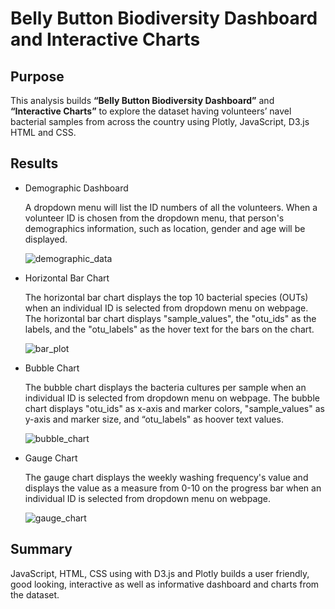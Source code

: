 # Belly Button Biodiversity Dashboard and Interactive Charts

## Purpose

This analysis builds  __“Belly Button Biodiversity  Dashboard”__ and __“Interactive Charts”__ to explore the dataset having volunteers’  navel bacterial samples from across the country using  Plotly, JavaScript, D3.js HTML and CSS.

## Results 

* Demographic Dashboard

    A dropdown menu will list the ID numbers of all the volunteers. When a volunteer ID is chosen from the dropdown menu, that person's demographics information, such     as location, gender and age will be displayed.
    
    ![demographic_data](https://user-images.githubusercontent.com/107717882/188551369-f6b16e82-2848-48a8-9b0d-29a906ea5bb2.png)
 

* Horizontal Bar Chart

    The horizontal bar chart displays the top 10 bacterial species (OUTs) when an individual ID is selected from dropdown menu on webpage. The horizontal bar chart         displays "sample_values", the "otu_ids" as the labels, and the "otu_labels" as the hover text for the bars on the chart. 
    
    ![bar_plot](https://user-images.githubusercontent.com/107717882/188550752-9b4e86a5-c93e-46dd-b33d-312ab61c8aba.png)


* Bubble Chart

    The bubble chart displays the bacteria cultures per sample when an individual ID is selected from dropdown menu on webpage. The bubble chart displays "otu_ids" as     x-axis and marker colors, "sample_values" as y-axis and marker size, and “otu_labels" as hoover text values.
       
    ![bubble_chart](https://user-images.githubusercontent.com/107717882/188550781-28baad9c-d3d8-4deb-a267-e0e1a6545f04.png)

* Gauge Chart

    The gauge chart displays the weekly washing frequency's value and displays the value as a measure from 0-10 on the progress bar when an individual ID is selected       from dropdown menu on webpage.
    
    ![gauge_chart](https://user-images.githubusercontent.com/107717882/188550842-4f431e27-b8a1-4c71-9498-a4b65df6be35.png)


## Summary 

JavaScript, HTML, CSS using with D3.js and Plotly builds a user friendly, good looking, interactive as well as informative dashboard and charts from the dataset. 




